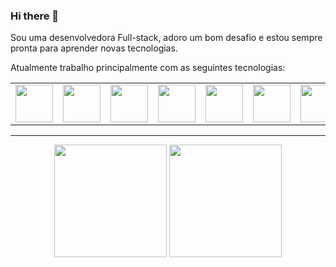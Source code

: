 ### Hi there 👋

Sou uma desenvolvedora Full-stack, adoro um bom desafio e estou sempre pronta para aprender novas tecnologias. 

Atualmente trabalho principalmente com as seguintes tecnologias:

<table align='center'>
  <tr>
  <td>
  <img src="https://cdn.jsdelivr.net/gh/devicons/devicon/icons/figma/figma-original.svg" width="60" height="60"/>
  </td>
  <td>
  <img src="https://cdn.jsdelivr.net/gh/devicons/devicon/icons/javascript/javascript-plain.svg" width="60" height="60"/>
  </td>
  <td>
  <img src="https://cdn.jsdelivr.net/gh/devicons/devicon/icons/react/react-original-wordmark.svg" width="60" height="60"/>
  </td>
  <td>
  <img src="https://cdn.jsdelivr.net/gh/devicons/devicon/icons/nodejs/nodejs-original.svg" width="60" height="60"/>
  </td>
  
  <td>
  <img src="https://cdn.jsdelivr.net/gh/devicons/devicon/icons/express/express-original.svg" width="60" height="60"/>
  </td>
  <td>
  <img src="https://cdn.jsdelivr.net/gh/devicons/devicon/icons/jest/jest-plain.svg" width="60" height="60"/>
  </td>
  <td>
  <img src="https://cdn.jsdelivr.net/gh/devicons/devicon/icons/mysql/mysql-original.svg" width="60" height="60" />
  </td>
  <td>
  <img src="https://cdn.jsdelivr.net/gh/devicons/devicon/icons/git/git-original.svg" width="60" height="60"/>
  </td>

  </tr>
</table>

<!--
**Bea-Araujo/Bea-Araujo** is a ✨ _special_ ✨ repository because its `README.md` (this file) appears on your GitHub profile.

Here are some ideas to get you started:

- 🔭 I’m currently working on ...
- 🌱 I’m currently learning ...
- 👯 I’m looking to collaborate on ...
- 🤔 I’m looking for help with ...
- 💬 Ask me about ...
- 📫 How to reach me: ...
- 😄 Pronouns: ...
- ⚡ Fun fact: ...
-->

--------------------

<div align='center'>

<img height="180em" src="https://github-readme-stats.vercel.app/api/top-langs/?username=Bea-Araujo&layout=compact&langs_count=7&theme=dark"/>
<img height="180em" src="https://github-readme-stats.vercel.app/api?username=Bea-Araujo&show_icons=true&theme=dark&include_all_commits=true&count_private=true"/>

</div>
